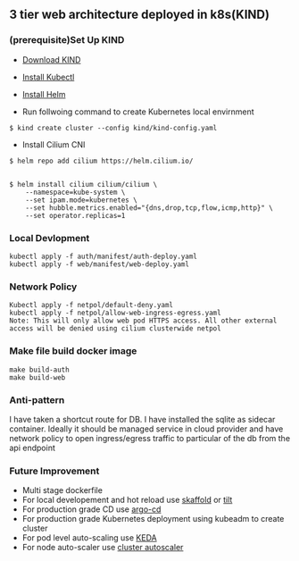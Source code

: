 ## 3 tier web architecture deployed in k8s(KIND)

### (prerequisite)Set Up KIND
* [Download KIND](https://github.com/kubernetes-sigs/kind/releases/download/v0.10.0/kind-linux-amd64)

* [Install Kubectl](https://github.com/kubernetes-sigs/kind/releases/download/v0.10.0/kind-linux-amd64)

* [Install Helm](https://raw.githubusercontent.com/helm/helm/master/scripts/get-helm-3)

* Run follwoing command to create Kubernetes local envirnment 
```
$ kind create cluster --config kind/kind-config.yaml
```
* Install Cilium CNI
```
$ helm repo add cilium https://helm.cilium.io/


$ helm install cilium cilium/cilium \
    --namespace=kube-system \
    --set ipam.mode=kubernetes \
    --set hubble.metrics.enabled="{dns,drop,tcp,flow,icmp,http}" \
    --set operator.replicas=1
```
### Local Devlopment 
```
kubectl apply -f auth/manifest/auth-deploy.yaml
kubectl apply -f web/manifest/web-deploy.yaml
```
### Network Policy
```
Kubectl apply -f netpol/default-deny.yaml 
kubectl apply -f netpol/allow-web-ingress-egress.yaml
Note: This will only allow web pod HTTPS access. All other external access will be denied using cilium clusterwide netpol
```
### Make file build docker image
```
make build-auth
make build-web
```
### Anti-pattern
I have taken a shortcut route for DB. I have installed the sqlite as sidecar container. Ideally it should be managed service in cloud provider and have network policy to open ingress/egress traffic to particular of the db from the api endpoint

### Future Improvement
* Multi stage dockerfile
* For local developement and hot reload use [skaffold](https://github.com/GoogleContainerTools/skaffold) or [tilt](https://github.com/tilt-dev/tilt)
* For production grade CD use [argo-cd](https://github.com/argoproj/argo-cd)
* For production grade Kubernetes deployment using kubeadm to create cluster
* For pod level auto-scaling use [KEDA](https://github.com/kedacore/keda)
* For node auto-scaler use [cluster autoscaler](https://github.com/kubernetes/autoscaler)




